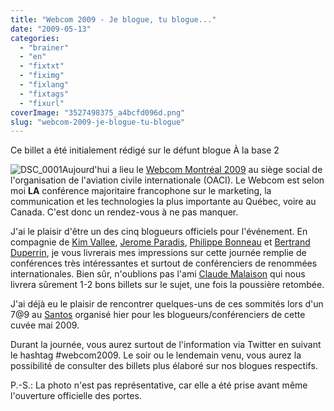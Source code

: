 ```yaml
---
title: "Webcom 2009 - Je blogue, tu blogue..."
date: "2009-05-13"
categories: 
  - "brainer"
  - "en"
  - "fixtxt"
  - "fiximg"
  - "fixlang"
  - "fixtags"
  - "fixurl"
coverImage: "3527498375_a4bcfd096d.png"
slug: "webcom-2009-je-blogue-tu-blogue"
---
```


Ce billet a été initialement rédigé sur le défunt blogue À la base 2

![DSC_0001](images/3527498375_a4bcfd096d.png)Aujourd'hui a lieu le [Webcom Montréal 2009](https://www.webcom-montreal.com/ "Site web du Webcom") au siège social de l'organisation de l'aviation civile internationale (OACI). Le Webcom est selon moi **LA** conférence majoritaire francophone sur le marketing, la communication et les technologies la plus importante au Québec, voire au Canada. C'est donc un rendez-vous à ne pas manquer.

J'ai le plaisir d'être un des cinq blogueurs officiels pour l'événement. En compagnie de [Kim Vallee](https://ontheweb.kimvallee.com/ "Blogue de Kim Vallee"), [Jerome Paradis](https://paradivision.com/blog/ "Blogue de Jerome Paradis"), [Philippe Bonneau](https://philippebonneau.net/philippebonneau/Blogue/Blogue.html "Blogue de Philippe Bonneau") et [Bertrand Duperrin](https://www.duperrin.com/ "Blogue de Bertrand Duperrin"), je vous livrerais mes impressions sur cette journée remplie de conférences très intéressantes et surtout de conférenciers de renommées internationales. Bien sûr, n'oublions pas l'ami [Claude Malaison](https://emergenceweb.com/blog/ "Blogue de Claude Malaison") qui nous livrera sûrement 1-2 bons billets sur le sujet, une fois la poussière retombée.

J'ai déjà eu le plaisir de rencontrer quelques-uns de ces sommités lors d'un 7@9 au [Santos](https://praized.com/places/ca/quebec/montreal/santos?q=santos "Praized du Santos") organisé hier pour les blogueurs/conférenciers de cette cuvée mai 2009.

Durant la journée, vous aurez surtout de l'information via Twitter en suivant le hashtag #webcom2009. Le soir ou le lendemain venu, vous aurez la possibilité de consulter des billets plus élaboré sur nos blogues respectifs.

P.-S.: La photo n'est pas représentative, car elle a été prise avant même l'ouverture officielle des portes.
